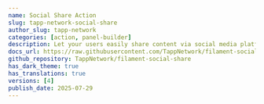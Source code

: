 ```yaml
---
name: Social Share Action
slug: tapp-network-social-share
author_slug: tapp-network
categories: [action, panel-builder]
description: Let your users easily share content via social media platforms, email, or using the native Web Share API all through a fully customizable action.
docs_url: https://raw.githubusercontent.com/TappNetwork/filament-social-share/refs/heads/main/README.md
github_repository: TappNetwork/filament-social-share
has_dark_theme: true
has_translations: true
versions: [4]
publish_date: 2025-07-29
---
```

